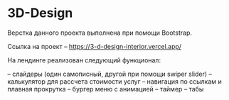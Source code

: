# 3D-Design

Верстка данного проекта выполнена при помощи Bootstrap.

Ссылка на проект – https://3-d-design-interior.vercel.app/

На лендинге реализован следующий функционал:

– слайдеры (один самописный, другой при помощи swiper slider)
– калькулятор для рассчета стоимости услуг
– навигация по ссылкам и плавная прокрутка
– бургер меню с анимацией
– таймер
– табы
